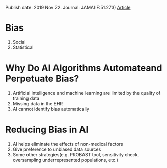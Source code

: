 Publish date: 2019 Nov 22.
Journal: JAMA(IF:51.273)
[Article](https://jamanetwork.com/journals/jama/article-abstract/2756196)

# Bias
1. Social
2. Statistical

# Why Do AI Algorithms Automateand Perpetuate Bias?
1. Artificial intelligence and machine learning are limited by the quality of training data
2. Missing data in the EHR
3. AI cannot identify bias automatically 

# Reducing Bias in AI
1. AI helps eliminate the effects of non-medical factors
2. Give preference to unbiased data sources
3. Some other strategies(e.g. PROBAST tool, sensitivity check, oversampling underrepresented populations, etc.)